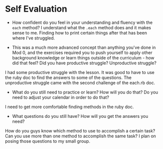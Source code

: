 # Self Evaluation

- How confident do you feel in your understanding and fluency with the `each` method? 
    I understand what the `.each` method does and it makes sense to me. Finding how to print certain things after that has been where I've struggled.

- This was a much more advanced concept than anything you've done in Mod 0, and the exercises required you to push yourself to apply other background knowledge or learn things outside of the curriculum - how did that feel? Did you have productive struggle? Unproductive struggle?

I had some productive struggle with the lesson. It was good to have to use the ruby doc to find the answers to some of the questions. The unproductive struggle came with the second challenge of the each.rb doc. 

- What do you still need to practice or learn? How will you do that? Do you need to adjust your calendar in order to do that?

I need to get more comfortable finding methods in the ruby doc. 

- What questions do you still have? How will you get the answers you need?

How do you guys know which method to use to accomplish a certain task? Can you use more than one method to accomplish the same task? I plan on posing those questions to my small group.